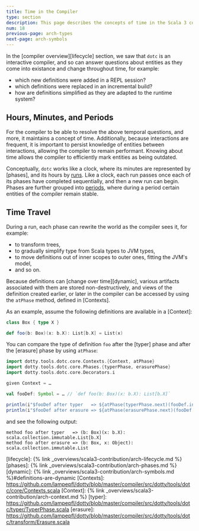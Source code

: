 ```yaml
---
title: Time in the Compiler
type: section
description: This page describes the concepts of time in the Scala 3 compiler.
num: 18
previous-page: arch-types
next-page: arch-symbols
---
```


In the [compiler overview][lifecycle] section, we saw that `dotc` is an interactive compiler,
and so can answer questions about entities as they come into existance and change throughout time,
for example:
- which new definitions were added in a REPL session?
- which definitions were replaced in an incremental build?
- how are definitions simplified as they are adapted to the runtime system?

## Hours, Minutes, and Periods

For the compiler to be able to resolve the above temporal questions, and more, it maintains
a concept of time. Additionally, because interactions are frequent, it is important to
persist knowledge of entities between interactions, allowing the compiler to remain performant.
Knowing about time allows the compiler to efficiently mark entities as being outdated.

Conceptually, `dotc` works like a clock, where its minutes are represented by [phases],
and its hours by [runs]. Like a clock, each run passes once each of its phases have completed
sequentially, and then a new run can begin. Phases are further grouped into [periods], where
during a period certain entities of the compiler remain stable.

## Time Travel

During a run, each phase can rewrite the world as the compiler sees it, for example:
- to transform trees,
- to gradually simplify type from Scala types to JVM types,
- to move definitions out of inner scopes to outer ones, fitting the JVM's model,
- and so on.

Because definitions can [change over time][dynamic], various artifacts associated with them
are stored non-destructively, and views of the definition created earlier, or later
in the compiler can be accessed by using the `atPhase` method, defined in [Contexts].

As an example, assume the following definitions are available in a [Context]:
```scala
class Box { type X }

def foo(b: Box)(x: b.X): List[b.X] = List(x)
```

You can compare the type of definition `foo` after the [typer] phase and after the [erasure] phase
by using `atPhase`:
```scala
import dotty.tools.dotc.core.Contexts.{Context, atPhase}
import dotty.tools.dotc.core.Phases.{typerPhase, erasurePhase}
import dotty.tools.dotc.core.Decorators.i

given Context = …

val fooDef: Symbol = … // `def foo(b: Box)(x: b.X): List[b.X]`

println(i"$fooDef after typer   => ${atPhase(typerPhase.next)(fooDef.info)}")
println(i"$fooDef after erasure => ${atPhase(erasurePhase.next)(fooDef.info)}")
```
and see the following output:
```
method foo after typer   => (b: Box)(x: b.X): scala.collection.immutable.List[b.X]
method foo after erasure => (b: Box, x: Object): scala.collection.immutable.List
```

[runs]: https://github.com/lampepfl/dotty/blob/a527f3b1e49c0d48148ccfb2eb52e3302fc4a349/compiler/src/dotty/tools/dotc/Run.scala
[periods]: https://github.com/lampepfl/dotty/blob/a527f3b1e49c0d48148ccfb2eb52e3302fc4a349/compiler/src/dotty/tools/dotc/core/Periods.scala
[lifecycle]: {% link _overviews/scala3-contribution/arch-lifecycle.md %}
[phases]: {% link _overviews/scala3-contribution/arch-phases.md %}
[dynamic]: {% link _overviews/scala3-contribution/arch-symbols.md %}#definitions-are-dynamic
[Contexts]: https://github.com/lampepfl/dotty/blob/master/compiler/src/dotty/tools/dotc/core/Contexts.scala
[Context]: {% link _overviews/scala3-contribution/arch-context.md %}
[typer]: https://github.com/lampepfl/dotty/blob/master/compiler/src/dotty/tools/dotc/typer/TyperPhase.scala
[erasure]: https://github.com/lampepfl/dotty/blob/master/compiler/src/dotty/tools/dotc/transform/Erasure.scala

